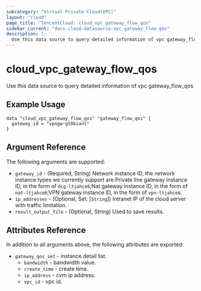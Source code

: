 ```yaml
---
subcategory: "Virtual Private Cloud(VPC)"
layout: "cloud"
page_title: "TencentCloud: cloud_vpc_gateway_flow_qos"
sidebar_current: "docs-cloud-datasource-vpc_gateway_flow_qos"
description: |-
  Use this data source to query detailed information of vpc gateway_flow_qos
---
```


# cloud_vpc_gateway_flow_qos

Use this data source to query detailed information of vpc gateway_flow_qos

## Example Usage

```hcl
data "cloud_vpc_gateway_flow_qos" "gateway_flow_qos" {
  gateway_id = "vpngw-gt8bianl"
}
```

## Argument Reference

The following arguments are supported:

* `gateway_id` - (Required, String) Network instance ID, the network instance types we currently support are:Private line gateway instance ID, in the form of `dcg-ltjahce6`;Nat gateway instance ID, in the form of `nat-ltjahce6`;VPN gateway instance ID, in the form of `vpn-ltjahce6`.
* `ip_addresses` - (Optional, Set: [`String`]) Intranet IP of the cloud server with traffic limitation.
* `result_output_file` - (Optional, String) Used to save results.

## Attributes Reference

In addition to all arguments above, the following attributes are exported:

* `gateway_qos_set` - instance detail list.
  * `bandwidth` - bandwidth value.
  * `create_time` - create time.
  * `ip_address` - cvm ip address.
  * `vpc_id` - vpc id.


